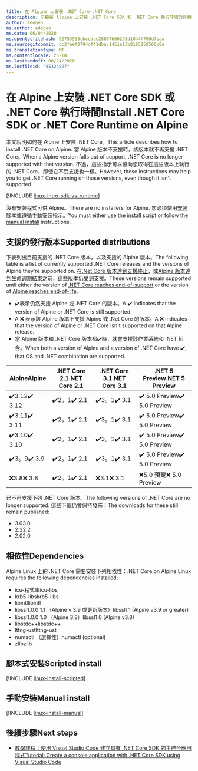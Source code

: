```yaml
---
title: 在 Alpine 上安裝 .NET Core-.NET Core
description: 示範在 Alpine 上安裝 .NET Core SDK 和 .NET Core 執行時間的各種方式。
author: adegeo
ms.author: adegeo
ms.date: 06/04/2020
ms.openlocfilehash: 92753933cbcedae28867b66293d1044f700d7baa
ms.sourcegitcommit: dc2feef0794cf41dbac1451a13b8183258566c0e
ms.translationtype: MT
ms.contentlocale: zh-TW
ms.lasthandoff: 06/24/2020
ms.locfileid: "85324827"
---
```

# <a name="install-net-core-sdk-or-net-core-runtime-on-alpine"></a><span data-ttu-id="88710-103">在 Alpine 上安裝 .NET Core SDK 或 .NET Core 執行時間</span><span class="sxs-lookup"><span data-stu-id="88710-103">Install .NET Core SDK or .NET Core Runtime on Alpine</span></span>

<span data-ttu-id="88710-104">本文說明如何在 Alpine 上安裝 .NET Core。</span><span class="sxs-lookup"><span data-stu-id="88710-104">This article describes how to install .NET Core on Alpine.</span></span> <span data-ttu-id="88710-105">當 Alpine 版本不支援時，該版本就不再支援 .NET Core。</span><span class="sxs-lookup"><span data-stu-id="88710-105">When a Alpine version falls out of support, .NET Core is no longer supported with that version.</span></span> <span data-ttu-id="88710-106">不過，這些指示可以協助您取得在這些版本上執行的 .NET Core，即使它不受支援也一樣。</span><span class="sxs-lookup"><span data-stu-id="88710-106">However, these instructions may help you to get .NET Core running on those versions, even though it isn't supported.</span></span>

[!INCLUDE [linux-intro-sdk-vs-runtime](includes/linux-intro-sdk-vs-runtime.md)]

<span data-ttu-id="88710-107">沒有安裝程式可供 Alpine。</span><span class="sxs-lookup"><span data-stu-id="88710-107">There are no installers for Alpine.</span></span> <span data-ttu-id="88710-108">您必須使用[安裝腳本](#scripted-install)或遵循[手動安裝](#manual-install)指示。</span><span class="sxs-lookup"><span data-stu-id="88710-108">You must either use the [install script](#scripted-install) or follow the [manual install](#manual-install) instructions.</span></span>

## <a name="supported-distributions"></a><span data-ttu-id="88710-109">支援的發行版本</span><span class="sxs-lookup"><span data-stu-id="88710-109">Supported distributions</span></span>

<span data-ttu-id="88710-110">下表列出目前支援的 .NET Core 版本，以及支援的 Alpine 版本。</span><span class="sxs-lookup"><span data-stu-id="88710-110">The following table is a list of currently supported .NET Core releases and the versions of Alpine they're supported on.</span></span> <span data-ttu-id="88710-111">在[.Net Core 版本達到支援終止](https://dotnet.microsoft.com/platform/support/policy/dotnet-core)，或[Alpine 版本達到生命週期結束](https://wiki.alpinelinux.org/wiki/Alpine_Linux:Releases)之前，這些版本仍受到支援。</span><span class="sxs-lookup"><span data-stu-id="88710-111">These versions remain supported until either the version of [.NET Core reaches end-of-support](https://dotnet.microsoft.com/platform/support/policy/dotnet-core) or the version of [Alpine reaches end-of-life](https://wiki.alpinelinux.org/wiki/Alpine_Linux:Releases).</span></span>

- <span data-ttu-id="88710-112">✔️表示仍然支援 Alpine 或 .NET Core 的版本。</span><span class="sxs-lookup"><span data-stu-id="88710-112">A ✔️ indicates that the version of Alpine or .NET Core is still supported.</span></span>
- <span data-ttu-id="88710-113">A ❌ 表示該 Alpine 版本不支援 Alpine 或 .Net Core 的版本。</span><span class="sxs-lookup"><span data-stu-id="88710-113">A ❌ indicates that the version of Alpine or .NET Core isn't supported on that Alpine release.</span></span>
- <span data-ttu-id="88710-114">當 Alpine 版本和 .NET Core 版本都✔️時，就會支援該作業系統和 .NET 組合。</span><span class="sxs-lookup"><span data-stu-id="88710-114">When both a version of Alpine and a version of .NET Core have ✔️, that OS and .NET combination are supported.</span></span>

| <span data-ttu-id="88710-115">Alpine</span><span class="sxs-lookup"><span data-stu-id="88710-115">Alpine</span></span>                   | <span data-ttu-id="88710-116">.NET Core 2.1</span><span class="sxs-lookup"><span data-stu-id="88710-116">.NET Core 2.1</span></span> | <span data-ttu-id="88710-117">.NET Core 3.1</span><span class="sxs-lookup"><span data-stu-id="88710-117">.NET Core 3.1</span></span> | <span data-ttu-id="88710-118">.NET 5 Preview</span><span class="sxs-lookup"><span data-stu-id="88710-118">.NET 5 Preview</span></span> |
|--------------------------|---------------|---------------|----------------|
| <span data-ttu-id="88710-119">✔️3.12</span><span class="sxs-lookup"><span data-stu-id="88710-119">✔️ 3.12</span></span>  | <span data-ttu-id="88710-120">✔️2。1</span><span class="sxs-lookup"><span data-stu-id="88710-120">✔️ 2.1</span></span>        | <span data-ttu-id="88710-121">✔️3。1</span><span class="sxs-lookup"><span data-stu-id="88710-121">✔️ 3.1</span></span>        | <span data-ttu-id="88710-122">✔️ 5.0 Preview</span><span class="sxs-lookup"><span data-stu-id="88710-122">✔️ 5.0 Preview</span></span> |
| <span data-ttu-id="88710-123">✔️3.11</span><span class="sxs-lookup"><span data-stu-id="88710-123">✔️ 3.11</span></span>  | <span data-ttu-id="88710-124">✔️2。1</span><span class="sxs-lookup"><span data-stu-id="88710-124">✔️ 2.1</span></span>        | <span data-ttu-id="88710-125">✔️3。1</span><span class="sxs-lookup"><span data-stu-id="88710-125">✔️ 3.1</span></span>        | <span data-ttu-id="88710-126">✔️ 5.0 Preview</span><span class="sxs-lookup"><span data-stu-id="88710-126">✔️ 5.0 Preview</span></span> |
| <span data-ttu-id="88710-127">✔️3.10</span><span class="sxs-lookup"><span data-stu-id="88710-127">✔️ 3.10</span></span>  | <span data-ttu-id="88710-128">✔️2。1</span><span class="sxs-lookup"><span data-stu-id="88710-128">✔️ 2.1</span></span>        | <span data-ttu-id="88710-129">✔️3。1</span><span class="sxs-lookup"><span data-stu-id="88710-129">✔️ 3.1</span></span>        | <span data-ttu-id="88710-130">✔️ 5.0 Preview</span><span class="sxs-lookup"><span data-stu-id="88710-130">✔️ 5.0 Preview</span></span> |
| <span data-ttu-id="88710-131">✔️3。9</span><span class="sxs-lookup"><span data-stu-id="88710-131">✔️ 3.9</span></span>   | <span data-ttu-id="88710-132">✔️2。1</span><span class="sxs-lookup"><span data-stu-id="88710-132">✔️ 2.1</span></span>        | <span data-ttu-id="88710-133">✔️3。1</span><span class="sxs-lookup"><span data-stu-id="88710-133">✔️ 3.1</span></span>        | <span data-ttu-id="88710-134">✔️ 5.0 Preview</span><span class="sxs-lookup"><span data-stu-id="88710-134">✔️ 5.0 Preview</span></span> |
| <span data-ttu-id="88710-135">❌3.8</span><span class="sxs-lookup"><span data-stu-id="88710-135">❌ 3.8</span></span>   | <span data-ttu-id="88710-136">✔️2。1</span><span class="sxs-lookup"><span data-stu-id="88710-136">✔️ 2.1</span></span>        | <span data-ttu-id="88710-137">❌3.1</span><span class="sxs-lookup"><span data-stu-id="88710-137">❌ 3.1</span></span>        | <span data-ttu-id="88710-138">❌5.0 預覽</span><span class="sxs-lookup"><span data-stu-id="88710-138">❌ 5.0 Preview</span></span> |

<span data-ttu-id="88710-139">已不再支援下列 .NET Core 版本。</span><span class="sxs-lookup"><span data-stu-id="88710-139">The following versions of .NET Core are no longer supported.</span></span> <span data-ttu-id="88710-140">這些下載仍會保持發佈：</span><span class="sxs-lookup"><span data-stu-id="88710-140">The downloads for these still remain published:</span></span>

- <span data-ttu-id="88710-141">3.0</span><span class="sxs-lookup"><span data-stu-id="88710-141">3.0</span></span>
- <span data-ttu-id="88710-142">2.2</span><span class="sxs-lookup"><span data-stu-id="88710-142">2.2</span></span>
- <span data-ttu-id="88710-143">2.0</span><span class="sxs-lookup"><span data-stu-id="88710-143">2.0</span></span>

## <a name="dependencies"></a><span data-ttu-id="88710-144">相依性</span><span class="sxs-lookup"><span data-stu-id="88710-144">Dependencies</span></span>

<span data-ttu-id="88710-145">Alpine Linux 上的 .NET Core 需要安裝下列相依性：</span><span class="sxs-lookup"><span data-stu-id="88710-145">.NET Core on Alpine Linux requires the following dependencies installed:</span></span>

- <span data-ttu-id="88710-146">icu-程式庫</span><span class="sxs-lookup"><span data-stu-id="88710-146">icu-libs</span></span>
- <span data-ttu-id="88710-147">krb5-libs</span><span class="sxs-lookup"><span data-stu-id="88710-147">krb5-libs</span></span>
- <span data-ttu-id="88710-148">libintl</span><span class="sxs-lookup"><span data-stu-id="88710-148">libintl</span></span>
- <span data-ttu-id="88710-149">libssl1.0.0 1.1 （Alpine v 3.9 或更新版本）</span><span class="sxs-lookup"><span data-stu-id="88710-149">libssl1.1 (Alpine v3.9 or greater)</span></span>
- <span data-ttu-id="88710-150">libssl1.0.0 1.0 （Alpine 3.8）</span><span class="sxs-lookup"><span data-stu-id="88710-150">libssl1.0 (Alpine v3.8)</span></span>
- <span data-ttu-id="88710-151">libstdc++</span><span class="sxs-lookup"><span data-stu-id="88710-151">libstdc++</span></span>
- <span data-ttu-id="88710-152">lttng-ust</span><span class="sxs-lookup"><span data-stu-id="88710-152">lttng-ust</span></span>
- <span data-ttu-id="88710-153">numactl （選擇性）</span><span class="sxs-lookup"><span data-stu-id="88710-153">numactl (optional)</span></span>
- <span data-ttu-id="88710-154">zlib</span><span class="sxs-lookup"><span data-stu-id="88710-154">zlib</span></span>

## <a name="scripted-install"></a><span data-ttu-id="88710-155">腳本式安裝</span><span class="sxs-lookup"><span data-stu-id="88710-155">Scripted install</span></span>

[!INCLUDE [linux-install-scripted](includes/linux-install-scripted.md)]

## <a name="manual-install"></a><span data-ttu-id="88710-156">手動安裝</span><span class="sxs-lookup"><span data-stu-id="88710-156">Manual install</span></span>

[!INCLUDE [linux-install-manual](includes/linux-install-manual.md)]

## <a name="next-steps"></a><span data-ttu-id="88710-157">後續步驟</span><span class="sxs-lookup"><span data-stu-id="88710-157">Next steps</span></span>

- [<span data-ttu-id="88710-158">教學課程：使用 Visual Studio Code 建立具有 .NET Core SDK 的主控台應用程式</span><span class="sxs-lookup"><span data-stu-id="88710-158">Tutorial: Create a console application with .NET Core SDK using Visual Studio Code</span></span>](../tutorials/with-visual-studio-code.md)
